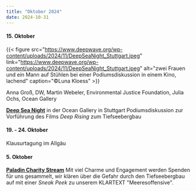 ```yaml
---
title: "Oktober 2024"
date: 2024-10-31
---
```


#### **15\. Oktober**

{{< figure src="https://www.deepwave.org/wp-content/uploads/2024/11/DeepSeaNight_Stuttgart.jpeg" link="https://www.deepwave.org/wp-content/uploads/2024/11/DeepSeaNight_Stuttgart.jpeg" alt="zwei Frauen und ein Mann auf Stühlen bei einer Podiumsdiskussion in einem Kino, lachend" caption="©Luna Kloess" >}}

Anna Groß, DW, Martin Webeler, Environmental Justice Foundation, Julia Ochs, Ocean Gallery

[**Deep Sea Night**](https://www.ocean-gallery.de/details-registrierung/deep-sea-night) in der Ocean Gallery in Stuttgart Podiumsdiskussion zur Vorführung des Films _Deep Rising_ zum Tiefseebergbau

#### **19\. - 24. Oktober**

Klausurtagung im Allgäu

#### **5\. Oktober**

[**Paladin Charity Stream**](https://paladin.charity/) Mit viel Charme und Engagement werden Spenden für uns gesammelt, wir klären über die Gefahr durch den Tiefseebergbau auf mit einer _Sneak Peek_ zu unserem KLARTEXT "Meeresoffensive".
